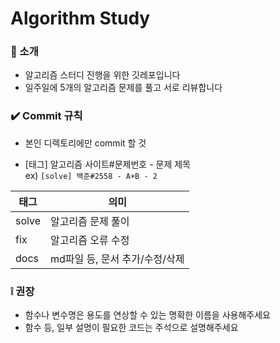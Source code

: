 # Algorithm Study    

### :book: 소개  
* 알고리즘 스터디 진행을 위한 깃레포입니다  
* 일주일에 5개의 알고리즘 문제를 풀고 서로 리뷰합니다    

### :heavy_check_mark: Commit 규칙  
* 본인 디렉토리에만 commit 할 것  

* \[태그] 알고리즘 사이트#문제번호 - 문제 제목  
ex) `[solve] 백준#2558 - A+B - 2` 

| 태그  | 의미                           |
|-------|--------------------------------|
| solve | 알고리즘 문제 풀이             |
| fix   | 알고리즘 오류 수정             |
| docs  | md파일 등, 문서 추가/수정/삭제 |  
  
### :grey_exclamation: 권장  
* 함수나 변수명은 용도를 연상할 수 있는 명확한 이름을 사용해주세요  
* 함수 등, 일부 설명이 필요한 코드는 주석으로 설명해주세요  
